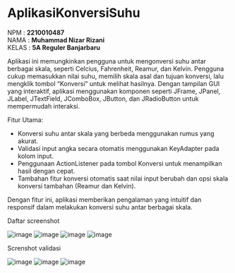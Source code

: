 # AplikasiKonversiSuhu

NPM   : **2210010487**  
NAMA  : **Muhammad Nizar Rizani**  
KELAS : **5A Reguler Banjarbaru**

Aplikasi ini memungkinkan pengguna untuk mengonversi suhu antar berbagai skala, seperti Celcius, Fahrenheit, Reamur, dan Kelvin. Pengguna cukup memasukkan nilai suhu, memilih skala asal dan tujuan konversi, lalu mengklik tombol “Konversi” untuk melihat hasilnya. Dengan tampilan GUI yang interaktif, aplikasi menggunakan komponen seperti JFrame, JPanel, JLabel, JTextField, JComboBox, JButton, dan JRadioButton untuk mempermudah interaksi.

Fitur Utama:

- Konversi suhu antar skala yang berbeda menggunakan rumus yang akurat.
- Validasi input angka secara otomatis menggunakan KeyAdapter pada kolom input.
- Penggunaan ActionListener pada tombol Konversi untuk menampilkan hasil dengan cepat.
- Tambahan fitur konversi otomatis saat nilai input berubah dan opsi skala konversi tambahan (Reamur dan Kelvin).

Dengan fitur ini, aplikasi memberikan pengalaman yang intuitif dan responsif dalam melakukan konversi suhu antar berbagai skala.

Daftar screenshot

![image](https://github.com/user-attachments/assets/554fb2b8-ef15-42b1-9740-4256e6bbc161)
![image](https://github.com/user-attachments/assets/b04be77c-75fe-4a81-be32-da4fc26a2c2f)
![image](https://github.com/user-attachments/assets/9fc311ee-8fa1-4c5f-945d-71a57c6bf5ab)
![image](https://github.com/user-attachments/assets/b2ca1a30-ef1a-42cc-8010-43c3fd4f2e95)

Screnshot validasi

![image](https://github.com/user-attachments/assets/bbb6e029-c9bc-4e21-9e51-ecb03600a728)
![image](https://github.com/user-attachments/assets/9d4bcf08-1add-49db-a5a0-ec9f852245d7)
![image](https://github.com/user-attachments/assets/1e508077-70be-4fef-a08d-a4db8f52def6)
